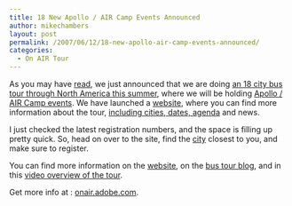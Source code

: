 ```yaml
---
title: 18 New Apollo / AIR Camp Events Announced
author: mikechambers
layout: post
permalink: /2007/06/12/18-new-apollo-air-camp-events-announced/
categories:
  - On AIR Tour
---
```



As you may have [read][1], we just announced that we are doing [an 18 city bus tour through North America this summer][2], where we will be holding [Apollo / AIR Camp events][2]. We have launched a [website][2], where you can find more information about the tour, [including cities, dates, agenda][3] and news.

I just checked the latest registration numbers, and the space is filling up pretty quick. So, head on over to the site, find the [city][3] closest to you, and make sure to register.

You can find more information on the [website][2], on the [bus tour blog][4], and in this [video overview of the tour][5].

Get more info at : [onair.adobe.com][2].

 [1]: http://onair.adobe.com/blogs/tour/2007/06/10/load-up-the-bus-air-apollo-is-going-on-the-road/
 [2]: http://onair.adobe.com
 [3]: http://onair.adobe.com/schedule/
 [4]: http://onair.adobe.com/blogs/tour/
 [5]: http://video.onflex.org/2007/06/10/mike-chambers-discusses-the-on-air-apollo-summer-bus-tour/